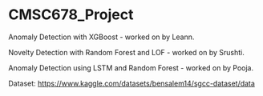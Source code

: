 # CMSC678_Project

Anomaly Detection with XGBoost - worked on by Leann.

Novelty Detection with Random Forest and LOF - worked on by Srushti.

Anomaly Detection using LSTM and Random Forest - worked on by Pooja.


Dataset: https://www.kaggle.com/datasets/bensalem14/sgcc-dataset/data

